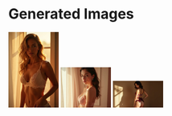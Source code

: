# Generated Images



<img src="2025_07_05_01.webp" width="100"/> <img src="2025_07_05_02.webp" width="100"/> <img src="2025_07_05_03.webp" width="100"/>